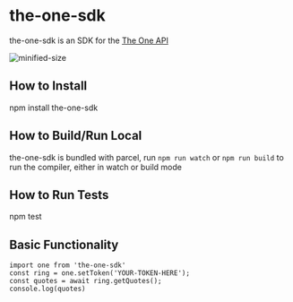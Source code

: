 # the-one-sdk
the-one-sdk is an SDK for the [The One API](https://the-one-api.dev/)

![minified-size](https://img.shields.io/bundlephobia/min/@michaelaroberts/the-one-sdk?style=flat)

## How to Install
npm install the-one-sdk

## How to Build/Run Local
the-one-sdk is bundled with parcel, run ```npm run watch``` or ```npm run build``` to run the compiler, either in watch or build mode

## How to Run Tests
npm test

## Basic Functionality
```
import one from 'the-one-sdk'
const ring = one.setToken('YOUR-TOKEN-HERE');
const quotes = await ring.getQuotes();
console.log(quotes)
```